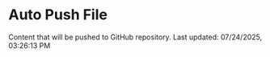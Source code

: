 # Auto Push File

Content that will be pushed to GitHub repository.
Last updated: 07/24/2025, 03:26:13 PM